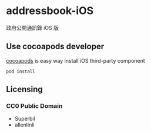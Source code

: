 # addressbook-iOS #

政府公開通訊錄 iOS 版

## Use cocoapods developer ##

[cocoapods](http://cocoapods.org/) is easy way install iOS third-party component

````
pod install
````

## Licensing ##

### CC0 Public Domain ###

* Superbil
* allenlinli
